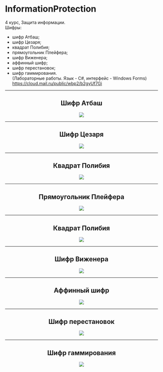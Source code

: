 # InformationProtection
4 курс, Защита информации.  
Шифры:  
- шифр Атбаш;
- шифр Цезаря;
- квадрат Полибия;
- прямоугольник Плейфера;
- шифр Виженера;
- аффинный шифр;
- шифр перестановок;
- шифр гаммирования.  
(Лабораторные работы. Язык - С#, интерфейс - Windows Forms)  
https://cloud.mail.ru/public/wbp2/b2gyUf7Gi
<hr/>
<h2 align="center">Шифр Атбаш</h2>
<p align="center">
  <a href="123"><img src="https://github.com/kontr24/InformationProtection/blob/2ddd4992368f77b3abe9e6a39dd2ccd34eaadf0c/ScreenshotsApplication/AtbashCipher.png"></img></a>
</p>
<hr/>
<h2 align="center">Шифр Цезаря</h2>
<p align="center">
  <a href="123"><img src="https://github.com/kontr24/InformationProtection/blob/2ddd4992368f77b3abe9e6a39dd2ccd34eaadf0c/ScreenshotsApplication/CaesarCipher.png"></img></a>
</p>
<hr/>
<h2 align="center">Квадрат Полибия</h2>
<p align="center">
  <a href="123"><img src="https://github.com/kontr24/InformationProtection/blob/2ddd4992368f77b3abe9e6a39dd2ccd34eaadf0c/ScreenshotsApplication/PolybiusSquareOne.png"></img></a>
</p>
<hr/>
<h2 align="center">Прямоугольник Плейфера</h2>
<p align="center">
  <a href="123"><img src="https://github.com/kontr24/InformationProtection/blob/b2f6a061e843dcc522e9915f2f9fd56154b17ac3/ScreenshotsApplication/PlayfairRectangle.png"></img></a>
</p>
<hr/>
<h2 align="center">Квадрат Полибия</h2>
<p align="center">
  <a href="123"><img src="https://github.com/kontr24/InformationProtection/blob/2ddd4992368f77b3abe9e6a39dd2ccd34eaadf0c/ScreenshotsApplication/PolybiusSquareTwo.png"></img></a>
</p>
<hr/>
<h2 align="center">Шифр Виженера</h2>
<p align="center">
  <a href="123"><img src="https://github.com/kontr24/InformationProtection/blob/2ddd4992368f77b3abe9e6a39dd2ccd34eaadf0c/ScreenshotsApplication/VigenerCipher.png"></img></a>
</p>
<hr/>
<h2 align="center">Аффинный шифр</h2>
<p align="center">
  <a href="123"><img src="https://github.com/kontr24/InformationProtection/blob/2ddd4992368f77b3abe9e6a39dd2ccd34eaadf0c/ScreenshotsApplication/AffineCipher.png"></img></a>
</p>
<hr/>
<h2 align="center">Шифр перестановок</h2>
<p align="center">
  <a href="123"><img src="https://github.com/kontr24/InformationProtection/blob/2ddd4992368f77b3abe9e6a39dd2ccd34eaadf0c/ScreenshotsApplication/PermutationCipher.png"></img></a>
</p>
<hr/>
<h2 align="center">Шифр гаммирования</h2>
<p align="center">
  <a href="123"><img src="https://github.com/kontr24/InformationProtection/blob/2ddd4992368f77b3abe9e6a39dd2ccd34eaadf0c/ScreenshotsApplication/GammingCipher.png"></img></a>
</p>
